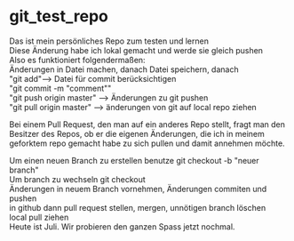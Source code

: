 # git_test_repo
Das ist mein persönliches Repo zum testen und lernen <br>
Diese Änderung habe ich lokal gemacht und werde sie gleich pushen <br>
Also es funktioniert folgendermaßen:<br>
Änderungen in Datei machen, danach Datei speichern, danach<br> 
"git add"--> Datei für commit berücksichtigen<br>
"git commit -m "comment""<br>
"git push origin master" --> Änderungen zu git pushen<br>
"git pull origin master" --> änderungen von git auf local repo ziehen <br>

Bei einem Pull Request, den man auf ein anderes Repo stellt, fragt man den Besitzer des Repos, ob er die eigenen Änderungen, die ich in meinem geforktem repo gemacht habe zu sich pullen und damit annehmen möchte.

Um einen neuen Branch zu erstellen benutze git checkout -b "neuer branch" <br>
Um branch zu wechseln git checkout <br>
Änderungen in neuem Branch vornehmen, Änderungen commiten und pushen <br>
in github dann pull request stellen, mergen, unnötigen branch  löschen<br>
local pull ziehen <br> 
Heute ist Juli. Wir probieren den ganzen Spass jetzt nochmal.

